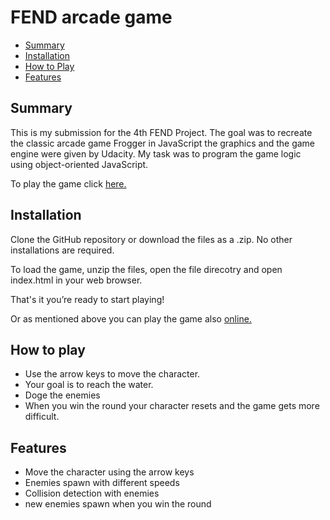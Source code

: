 # FEND arcade game

* [Summary](#summary)
* [Installation](#installation)
* [How to Play](#how_to_play)
* [Features](#features)

## Summary

This is my submission for the 4th FEND Project. The goal was to recreate the classic arcade game Frogger in JavaScript the graphics and the game engine were given by Udacity. My task was to program the game logic using object-oriented JavaScript.

To play the game click [here.](https://lucahuettner.github.io/udacity-arcade-game/)

## Installation

Clone the GitHub repository or download the files as a .zip. No other installations are required.

To load the game, unzip the files, open the file direcotry and open index.html in your web browser.

That's it you’re ready to start playing!

Or as mentioned above you can play the game also [online.](https://lucahuettner.github.io/udacity-arcade-game/)

## How to play

 * Use the arrow keys to move the character.
 * Your goal is to reach the water.
 * Doge the enemies
 * When you win the round your character resets and the game gets more difficult.

## Features

 * Move the character using the arrow keys
 * Enemies spawn with different speeds
 * Collision detection with enemies
 * new enemies spawn when you win the round
